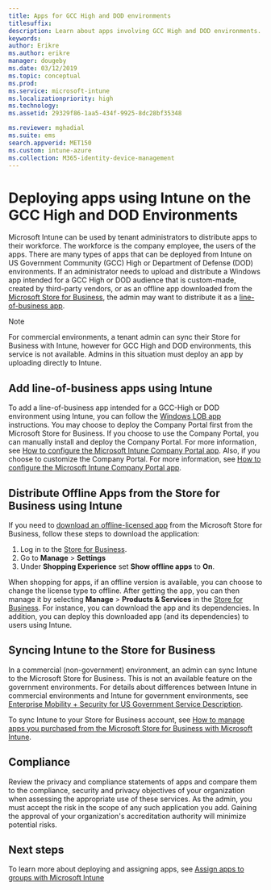```yaml
---
title: Apps for GCC High and DOD environments
titlesuffix:
description: Learn about apps involving GCC High and DOD environments.
keywords:
author: Erikre
ms.author: erikre
manager: dougeby
ms.date: 03/12/2019
ms.topic: conceptual
ms.prod:
ms.service: microsoft-intune
ms.localizationpriority: high
ms.technology:
ms.assetid: 29329f86-1aa5-434f-9925-8dc28bf35348

ms.reviewer: mghadial
ms.suite: ems
search.appverid: MET150
ms.custom: intune-azure
ms.collection: M365-identity-device-management
---
```


# Deploying apps using Intune on the GCC High and DOD Environments 

Microsoft Intune can be used by tenant administrators to distribute apps to their workforce. The workforce is the company employee, the users of the apps. There are many types of apps that can be deployed from Intune on US Government Community (GCC) High or Department of Defense (DOD) environments. If an administrator needs to upload and distribute a Windows app intended for a GCC High or DOD audience that is custom-made, created by third-party vendors, or as an offline app downloaded from the [Microsoft Store for Business](https://businessstore.microsoft.com/store), the admin may want to distribute it as a [line-of-business app](apps-add.md#app-types-in-microsoft-intune).  

> [!NOTE]
> For commercial environments, a tenant admin can sync their Store for Business with Intune, however for GCC High and DOD environments, this service is not available. Admins in this situation must deploy an app by uploading directly to Intune.  

## Add line-of-business apps using Intune 

To add a line-of-business app intended for a GCC-High or DOD environment using Intune, you can follow the [Windows LOB app](lob-apps-windows.md) instructions. You may choose to deploy the Company Portal first from the Microsoft Store for Business. If you choose to use the Company Portal, you can manually install and deploy the Company Portal. For more information, see [How to configure the Microsoft Intune Company Portal app](company-portal-app.md). Also, if you choose to customize the Company Portal. For more information, see [How to configure the Microsoft Intune Company Portal app](company-portal-app.md).

## Distribute Offline Apps from the Store for Business using Intune  

If you need to [download an offline-licensed app](https://docs.microsoft.com/microsoft-store/distribute-offline-apps#download-an-offline-licensed-app) from the Microsoft Store for Business, follow these steps to download the application: 

1. Log in to the [Store for Business](https://businessstore.microsoft.com/).
2. Go to **Manage** > **Settings**
3. Under **Shopping Experience** set **Show offline apps** to **On**.

When shopping for apps, if an offline version is available, you can choose to change the license type to offline. After getting the app, you can then manage it by selecting **Manage** > **Products & Services** in the [Store for Business](https://businessstore.microsoft.com/). For instance, you can download the app and its dependencies. In addition, you can deploy this downloaded app (and its dependencies) to users using Intune.  

## Syncing Intune to the Store for Business 

In a commercial (non-government) environment, an admin can sync Intune to the Microsoft Store for Business. This is not an available feature on the government environments. For details about differences between Intune in commercial environments and Intune for government environments, see [Enterprise Mobility + Security for US Government Service Description](https://docs.microsoft.com/enterprise-mobility-security/solutions/ems-govt-service-description).  

To sync Intune to your Store for Business account, see [How to manage apps you purchased from the Microsoft Store for Business with Microsoft Intune](windows-store-for-business.md).  

## Compliance 

Review the privacy and compliance statements of apps and compare them to the compliance, security and privacy objectives of your organization when assessing the appropriate use of these services. As the admin, you must accept the risk in the scope of any such application you add. Gaining the approval of your organization's accreditation authority will minimize potential risks.   

## Next steps

To learn more about deploying and assigning apps, see [Assign apps to groups with Microsoft Intune](apps-deploy.md)

 